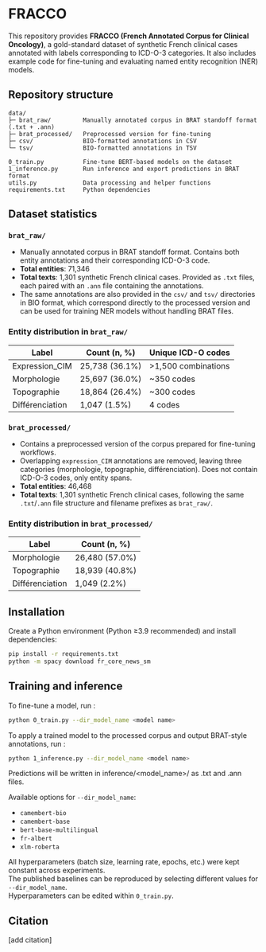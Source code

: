 # FRACCO

This repository provides **FRACCO (French Annotated Corpus for Clinical Oncology)**, a gold-standard dataset of synthetic French clinical cases annotated with labels corresponding to ICD-O-3 categories.
It also includes example code for fine-tuning and evaluating named entity recognition (NER) models. 



## Repository structure
```
data/
├─ brat_raw/         Manually annotated corpus in BRAT standoff format (.txt + .ann)
├─ brat_processed/   Preprocessed version for fine-tuning 
├─ csv/              BIO-formatted annotations in CSV
└─ tsv/              BIO-formatted annotations in TSV

0_train.py           Fine-tune BERT-based models on the dataset
1_inference.py       Run inference and export predictions in BRAT format
utils.py             Data processing and helper functions
requirements.txt     Python dependencies
```
## Dataset statistics

### `brat_raw/` 
- Manually annotated corpus in BRAT standoff format. Contains both entity annotations and their corresponding ICD-O-3 code.  
- **Total entities**: 71,346  
- **Total texts**: 1,301 synthetic French clinical cases. Provided as `.txt` files, each paired with an `.ann` file containing the annotations. 
- The same annotations are also provided in the `csv/` and `tsv/` directories in BIO format, which correspond directly to the processed version and can be used for training NER models without handling BRAT files.

### Entity distribution in `brat_raw/`

| Label         | Count (n, %)          | Unique ICD-O codes       |
|------------------|-----------------------|--------------------------|
| Expression_CIM   | 25,738 (36.1%)        | \>1,500 combinations     |
| Morphologie      | 25,697 (36.0%)        | ~350 codes               |
| Topographie      | 18,864 (26.4%)        | ~300 codes               |
| Différenciation  | 1,047 (1.5%)          | 4 codes                  |




### `brat_processed/`
- Contains a preprocessed version of the corpus prepared for fine-tuning workflows.  
- Overlapping `expression_CIM` annotations are removed, leaving three categories (morphologie, topographie, différenciation). Does not contain ICD-O-3 codes, only entity spans.
- **Total entities**: 46,468
- **Total texts**: 1,301 synthetic French clinical cases, following the same `.txt`/`.ann` file structure and filename prefixes as `brat_raw/`.  
 

### Entity distribution in `brat_processed/`

| Label         | Count (n, %)      |
|------------------|-------------------|
| Morphologie      | 26,480 (57.0%)    |
| Topographie      | 18,939 (40.8%)    |
| Différenciation  | 1,049 (2.2%)      |



<!--
### Entity counts

| Dataset         | Total entities | Morphologie | Topographie | Différenciation | Expression_CIM |
|-----------------|----------------|-------------|-------------|-----------------|----------------|
| **brat_raw/**   | 71,346         | 25,697 (36.0%)      | 18,864 (26.4%)       | 1,047 (1.5%)            | 25,738 (36.1%)          |
| **brat_processed/** | 46,468    | 26,480 (57.0%)      | 18,939 (40.8%)       | 1,049 (2.26%)         | –              |

- **brat_raw/**: full annotation layer including overlapping `expression_CIM` spans  
- **brat_processed/**: NER-compatible version with `expression_CIM` removed and no discontinuous entities
-->


## Installation

Create a Python environment (Python ≥3.9 recommended) and install dependencies:

```bash
pip install -r requirements.txt
python -m spacy download fr_core_news_sm
```

## Training and inference 
To fine-tune a model, run : 
```bash
python 0_train.py --dir_model_name <model name>
```

To apply a trained model to the processed corpus and output BRAT-style annotations, run :

```bash
python 1_inference.py --dir_model_name <model name>
```
Predictions will be written in inference/<model_name>/ as .txt and .ann files. 

Available options for `--dir_model_name`:

- `camembert-bio`  
- `camembert-base`  
- `bert-base-multilingual`  
- `fr-albert`  
- `xlm-roberta`

All hyperparameters (batch size, learning rate, epochs, etc.) were kept constant across experiments.  
The published baselines can be reproduced by selecting different values for `--dir_model_name`.  
Hyperparameters can be edited within `0_train.py`. 

## Citation
[add citation]

